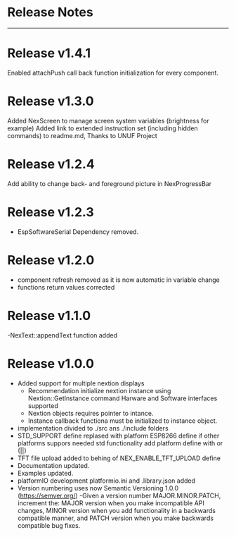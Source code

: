 # Release Notes
--------------------------------------------------------------------------------

# Release v1.4.1
Enabled attachPush call back function initialization for every component.

# Release v1.3.0
Added NexScreen to manage screen system variables (brightness for example)
Added link to extended instruction set (including hidden commands) to readme.md, Thanks to UNUF Project

# Release v1.2.4
Add ability to change back- and foreground picture in NexProgressBar

# Release v1.2.3
- EspSoftwareSerial Dependency removed.

# Release v1.2.0
- component refresh removed as it is now automatic in variable change
- functions return values corrected

# Release v1.1.0
-NexText::appendText function added

# Release v1.0.0

- Added support for multiple nextion displays
  - Recommendation initialize nextion instance using Nextion::GetInstance command Harware and Software interfaces supported
  - Nextion objects requires pointer to intance.
  - Instance callback functiona must be initialized to instance object.
- implementation divided to ./src ans ./include folders
- STD_SUPPORT define replased with platform ESP8266 define if other platforms suppors needed std functionality add platform define with or (||)
- TFT file upload added to behing of NEX_ENABLE_TFT_UPLOAD define
- Documentation updated.
- Examples updated.
- platformIO development platformio.ini and .library.json added
- Version numbering uses now Semantic Versioning 1.0.0 (https://semver.org/)
  -Given a version number MAJOR.MINOR.PATCH, increment the:
    MAJOR version when you make incompatible API changes,
    MINOR version when you add functionality in a backwards compatible manner, and
    PATCH version when you make backwards compatible bug fixes.
